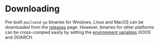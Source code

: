# Downloading

Pre-built `mailsend-go` binaries for Windows, Linux and MacOS can be
downloaded from the [releases](https://github.com/muquit/mailsend-go/releases)
page. However, binaries for other platforms can be cross-compied easily by setting
the [environment variables](https://golang.org/doc/install/source#environment) *GOOS* and *GOARCH*.
